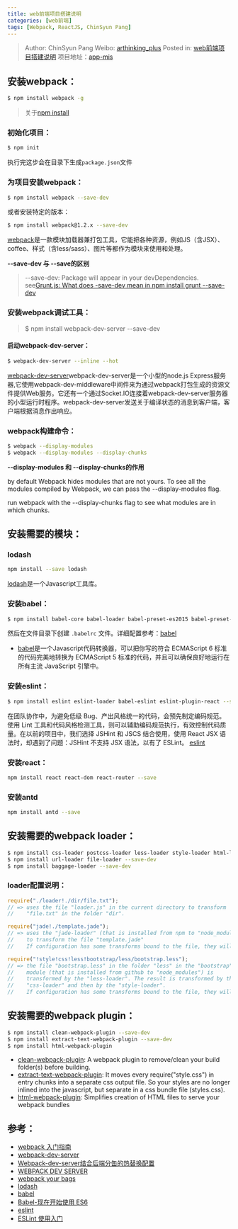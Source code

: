```yaml
---
title: web前端项目搭建说明
categories: [web前端]
tags: [Webpack, ReactJS, ChinSyun Pang]
---
```


> Author: ChinSyun Pang
> Weibo: [arthinking_plus](http://weibo.com/arthinkingplus)
> Posted in: [web前端项目搭建说明](http://www.itzhai.com/web-project-setup-introduction-html.html)
> 项目地址：[app-mis](https://github.com/highpay-zoom/app-mis)

## 安装webpack：

```bash
$ npm install webpack -g
```

> 关于[npm install](https://docs.npmjs.com/)

### 初始化项目：

```bash
$ npm init
```

执行完这步会在目录下生成`package.json`文件


### 为项目安装webpack：

```bash
$ npm install webpack --save-dev
```

或者安装特定的版本：

```bash
$ npm install webpack@1.2.x --save-dev
```

[webpack](https://webpack.github.io/)是一款模块加载器兼打包工具，它能把各种资源，例如JS（含JSX）、coffee、样式（含less/sass）、图片等都作为模块来使用和处理。

**--save-dev 与 --save的区别**
> --save-dev: Package will appear in your devDependencies.
> see[Grunt.js: What does -save-dev mean in npm install grunt --save-dev](http://stackoverflow.com/questions/19223051/grunt-js-what-does-save-dev-mean-in-npm-install-grunt-save-dev)

### 安装webpack调试工具：

> $ npm install webpack-dev-server --save-dev

#### 启动webpack-dev-server：

```bash
$ webpack-dev-server --inline --hot
```

[webpack-dev-server](https://webpack.github.io/docs/webpack-dev-server.html)webpack-dev-server是一个小型的node.js Express服务器,它使用webpack-dev-middleware中间件来为通过webpack打包生成的资源文件提供Web服务。它还有一个通过Socket.IO连接着webpack-dev-server服务器的小型运行时程序。webpack-dev-server发送关于编译状态的消息到客户端，客户端根据消息作出响应。

### webpack构建命令：

```bash
$ webpack --display-modules
$ webpack --display-modules --display-chunks
```

**--display-modules 和 --display-chunks的作用**

by default Webpack hides modules that are not yours. To see all the modules compiled by Webpack, we can pass the --display-modules flag.

run webpack with the --display-chunks flag to see what modules are in which chunks.

## 安装需要的模块：

### lodash

```bash
npm install --save lodash
```

[lodash](https://lodash.com/)是一个Javascript工具库。

### 安装babel：

```bash
$ npm install babel-core babel-loader babel-preset-es2015 babel-preset-react babel-preset-stage-2 --save-dev
```

然后在文件目录下创建 `.babelrc` 文件。详细配置参考：[babel](https://babeljs.io/)

* [babel](https://babeljs.io/)是一个Javascript代码转换器，可以把你写的符合 ECMAScript 6 标准的代码完美地转换为 ECMAScript 5 标准的代码，并且可以确保良好地运行在所有主流 JavaScript 引擎中。

### 安装eslint：

```bash
$ npm install eslint eslint-loader babel-eslint eslint-plugin-react --save-dev
```

在团队协作中，为避免低级 Bug、产出风格统一的代码，会预先制定编码规范。使用 Lint 工具和代码风格检测工具，则可以辅助编码规范执行，有效控制代码质量。在以前的项目中，我们选择 JSHint 和 JSCS 结合使用，使用 React JSX 语法时，却遇到了问题：JSHint 不支持 JSX 语法，以有了 ESLint。
[eslint](http://eslint.org/)

### 安装react：

```bash
npm install react react-dom react-router --save
```

### 安装antd

```bash
npm install antd --save
```

## 安装需要的webpack loader：

```bash
$ npm install css-loader postcss-loader less-loader style-loader html-loader sass-loader node-sass --save-dev
$ npm install url-loader file-loader --save-dev
$ npm install baggage-loader --save-dev
```

### loader配置说明：

```javascript
require("./loader!./dir/file.txt");
// => uses the file "loader.js" in the current directory to transform
//    "file.txt" in the folder "dir".

require("jade!./template.jade");
// => uses the "jade-loader" (that is installed from npm to "node_modules")
//    to transform the file "template.jade"
//    If configuration has some transforms bound to the file, they will still be applied.

require("!style!css!less!bootstrap/less/bootstrap.less");
// => the file "bootstrap.less" in the folder "less" in the "bootstrap"
//    module (that is installed from github to "node_modules") is
//    transformed by the "less-loader". The result is transformed by the
//    "css-loader" and then by the "style-loader".
//    If configuration has some transforms bound to the file, they will not be applied.
```


## 安装需要的webpack plugin：

```bash
$ npm install clean-webpack-plugin --save-dev
$ npm install extract-text-webpack-plugin --save-dev
$ npm install html-webpack-plugin
```

* [clean-webpack-plugin](https://github.com/johnagan/clean-webpack-plugin): A webpack plugin to remove/clean your build folder(s) before building.
* [extract-text-webpack-plugin](https://github.com/webpack/extract-text-webpack-plugin): It moves every require("style.css") in entry chunks into a separate css output file. So your styles are no longer inlined into the javascript, but separate in a css bundle file (styles.css).
* [html-webpack-plugin](https://github.com/ampedandwired/html-webpack-plugin): Simplifies creation of HTML files to serve your webpack bundles


## 参考：

* [webpack 入门指南](http://www.cnblogs.com/vajoy/p/4650467.html)
* [webpack-dev-server](https://webpack.github.io/docs/webpack-dev-server.html)
* [Webpack-dev-server结合后端分缶的热替换配置](http://www.jianshu.com/p/8adf4c2bfa51)
* [WEBPACK DEV SERVER](http://www.jianshu.com/p/941bfaf13be1)
* [webpack your bags](http://blog.madewithlove.be/post/webpack-your-bags/)
* [lodash](https://lodash.com/)
* [babel](https://babeljs.io/)
* [Babel-现在开始使用 ES6](http://www.cnblogs.com/whitewolf/p/4357916.html)
* [eslint](http://eslint.org/)
* [ESLint 使用入门](http://www.tuicool.com/articles/7JZZJzn)











